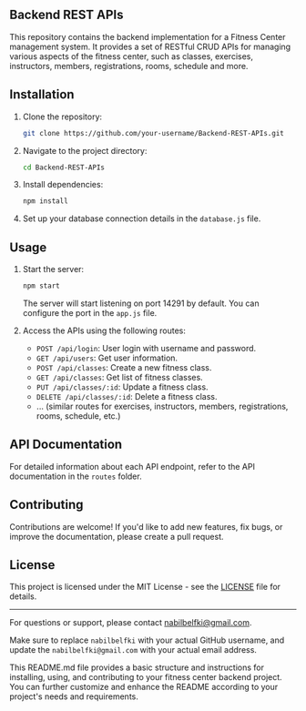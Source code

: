 ## Backend REST APIs

This repository contains the backend implementation for a Fitness Center management system. It provides a set of RESTful CRUD APIs for managing various aspects of the fitness center, such as classes, exercises, instructors, members, registrations, rooms, schedule and more.


## Installation

1. Clone the repository:

   ```bash
   git clone https://github.com/your-username/Backend-REST-APIs.git
   ```

2. Navigate to the project directory:

   ```bash
   cd Backend-REST-APIs
   ```

3. Install dependencies:

   ```bash
   npm install
   ```

4. Set up your database connection details in the `database.js` file.

## Usage

1. Start the server:

   ```bash
   npm start
   ```

   The server will start listening on port 14291 by default. You can configure the port in the `app.js` file.

2. Access the APIs using the following routes:

   - `POST /api/login`: User login with username and password.
   - `GET /api/users`: Get user information.
   - `POST /api/classes`: Create a new fitness class.
   - `GET /api/classes`: Get list of fitness classes.
   - `PUT /api/classes/:id`: Update a fitness class.
   - `DELETE /api/classes/:id`: Delete a fitness class.
   - ... (similar routes for exercises, instructors, members, registrations, rooms, schedule, etc.)

## API Documentation

For detailed information about each API endpoint, refer to the API documentation in the `routes` folder.

## Contributing

Contributions are welcome! If you'd like to add new features, fix bugs, or improve the documentation, please create a pull request.

## License

This project is licensed under the MIT License - see the [LICENSE](LICENSE) file for details.

---

For questions or support, please contact [nabilbelfki@gmail.com](mailto:nabilbelfki@gmail.com).

Make sure to replace `nabilbelfki` with your actual GitHub username, and update the `nabilbelfki@gmail.com` with your actual email address.

This README.md file provides a basic structure and instructions for installing, using, and contributing to your fitness center backend project. You can further customize and enhance the README according to your project's needs and requirements.
